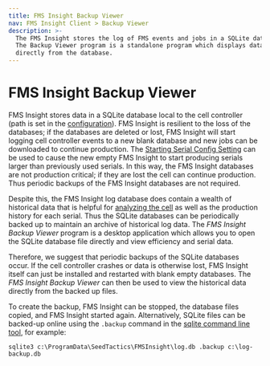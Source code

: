 ```yaml
---
title: FMS Insight Backup Viewer
nav: FMS Insight Client > Backup Viewer
description: >-
  The FMS Insight stores the log of FMS events and jobs in a SQLite database.
  The Backup Viewer program is a standalone program which displays data
  directly from the database.
---
```


# FMS Insight Backup Viewer

FMS Insight stores data in a SQLite database local to the cell controller
(path is set in the [configuration](server-config)). FMS Insight is
resilient to the loss of the databases; if the databases are deleted or lost,
FMS Insight will start logging cell controller events to a new blank database
and new jobs can be downloaded to continue production. The [Starting Serial
Config Setting](server-config) can be used to cause the new empty FMS
Insight to start producing serials larger than previously used serials. In
this way, the FMS Insight databases are not production critical; if they are
lost the cell can continue production. Thus periodic backups of the FMS
Insight databases are not required.

Despite this, the FMS Insight log database does contain a wealth of
historical data that is helpful for [analyzing the
cell](client-flexibility-analysis) as well as the production history for each
serial. Thus the SQLite databases can be periodically backed up to maintain
an archive of historical log data. The _FMS Insight Backup Viewer_ program is
a desktop application which allows you to open the SQLite database file
directly and view efficiency and serial data.

Therefore, we suggest that periodic backups of the SQLite databases occur. If
the cell controller crashes or data is otherwise lost, FMS Insight itself can
just be installed and restarted with blank empty databases. The _FMS Insight Backup Viewer_ can
then be used to view the historical data directly from the backed up files.

To create the backup, FMS Insight can be stopped, the database files copied,
and FMS Insight started again. Alternatively, SQLite files can be backed-up
online using the `.backup` command in the [sqlite command line
tool](https://sqlite.org/cli.html#special_commands_to_sqlite3_dot_commands_),
for example:

```text
sqlite3 c:\ProgramData\SeedTactics\FMSInsight\log.db .backup c:\log-backup.db
```

